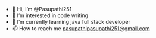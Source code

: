 - 👋 Hi, I’m @Pasupathi251
- 👀 I’m interested in code writing
- 🌱 I’m currently learning java full stack developer
- 📫 How to reach me pasupathipasupathi251@gmail.com
